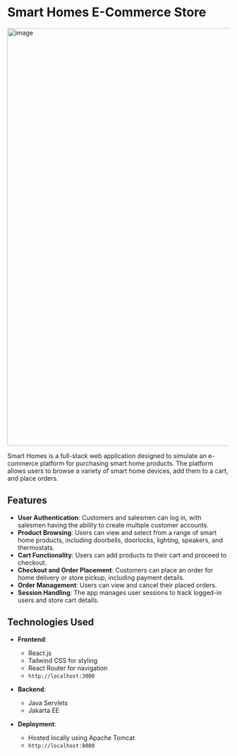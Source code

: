 # Smart Homes E-Commerce Store
<img width="947" alt="image" src="https://github.com/user-attachments/assets/9d69db28-1f5a-4298-b73b-510b1af500af">

Smart Homes is a full-stack web application designed to simulate an e-commerce platform for purchasing smart home products. The platform allows users to browse a variety of smart home devices, add them to a cart, and place orders.
## Features

- **User Authentication**: Customers and salesmen can log in, with salesmen having the ability to create multiple customer accounts.
- **Product Browsing**: Users can view and select from a range of smart home products, including doorbells, doorlocks, lighting, speakers, and thermostats.
- **Cart Functionality**: Users can add products to their cart and proceed to checkout.
- **Checkout and Order Placement**: Customers can place an order for home delivery or store pickup, including payment details.
- **Order Management**: Users can view and cancel their placed orders.
- **Session Handling**: The app manages user sessions to track logged-in users and store cart details.

## Technologies Used

- **Frontend**: 
  - React.js
  - Tailwind CSS for styling
  - React Router for navigation
  - ```http://localhost:3000```

- **Backend**:
  - Java Servlets
  - Jakarta EE

- **Deployment**:
  - Hosted locally using Apache Tomcat
  - ```http://localhost:8080```
